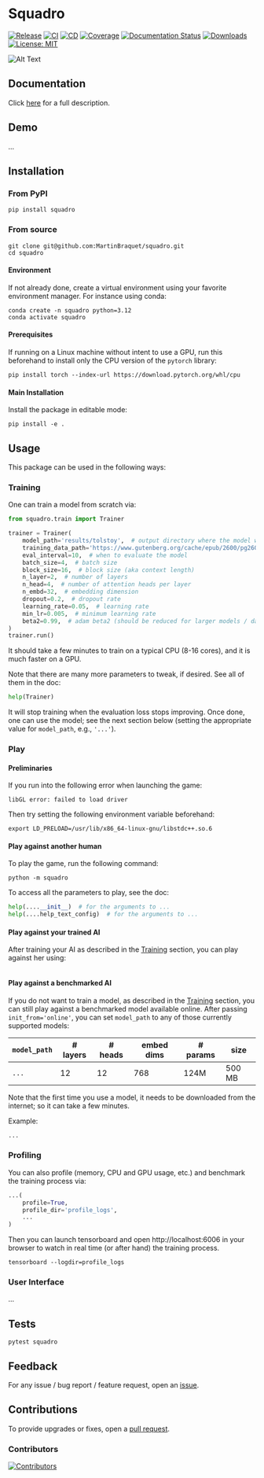 # Squadro


[![Release](https://img.shields.io/pypi/v/squadro?label=Release&style=flat-square)](https://pypi.org/project/squadro/)
[![CI](https://github.com/MartinBraquet/squadro/actions/workflows/ci.yml/badge.svg)](https://github.com/MartinBraquet/squadro/actions/workflows/ci.yml/badge.svg)
[![CD](https://github.com/MartinBraquet/squadro/actions/workflows/cd.yml/badge.svg)](https://github.com/MartinBraquet/squadro/actions/workflows/cd.yml/badge.svg)
[![Coverage](https://codecov.io/gh/MartinBraquet/squadro/branch/main/graph/badge.svg)](https://codecov.io/gh/MartinBraquet/squadro)
[![Documentation Status](https://readthedocs.org/projects/squadro/badge/?version=latest)](https://squadro.readthedocs.io/en/latest/?badge=latest)
[![Downloads](https://static.pepy.tech/badge/squadro)](https://pepy.tech/project/squadro) [![License: MIT](https://img.shields.io/badge/License-MIT-yellow.svg)](https://opensource.org/licenses/MIT)

![Alt Text](https://raw.githubusercontent.com/MartinBraquet/squadro/img/demo.gif)


## Documentation

Click [here](https://martinbraquet.com/index.php/research/#Squadro) for a full description.


## Demo

...

## Installation

### From PyPI

```
pip install squadro
```

### From source

```shell
git clone git@github.com:MartinBraquet/squadro.git
cd squadro
```

#### Environment

If not already done, create a virtual environment using your favorite environment manager. For instance using conda:

```shell
conda create -n squadro python=3.12
conda activate squadro
```

#### Prerequisites

If running on a Linux machine without intent to use a GPU, run this beforehand to install only the CPU version
of the `pytorch` library:

```shell
pip install torch --index-url https://download.pytorch.org/whl/cpu
```

#### Main Installation

Install the package in editable mode:

```shell
pip install -e .
```

## Usage

This package can be used in the following ways:

### Training

One can train a model from scratch via:

```python
from squadro.train import Trainer

trainer = Trainer(
    model_path='results/tolstoy',  # output directory where the model will be saved
    training_data_path='https://www.gutenberg.org/cache/epub/2600/pg2600.txt',  # dataset URL or local path
    eval_interval=10,  # when to evaluate the model
    batch_size=4,  # batch size
    block_size=16,  # block size (aka context length)
    n_layer=2,  # number of layers
    n_head=4,  # number of attention heads per layer
    n_embd=32,  # embedding dimension
    dropout=0.2,  # dropout rate
    learning_rate=0.05,  # learning rate
    min_lr=0.005,  # minimum learning rate
    beta2=0.99,  # adam beta2 (should be reduced for larger models / datasets)
)
trainer.run()
```

It should take a few minutes to train on a typical CPU (8-16 cores), and it is much faster on a GPU.

Note that there are many more parameters to tweak, if desired. See all of them in the doc:

```python
help(Trainer)
```

It will stop training when the evaluation loss stops improving. Once done, one can use the model; see the next
section below (setting the appropriate value for `model_path`, e.g., `'...'`).

### Play

#### Preliminaries

If you run into the following error when launching the game:
```
libGL error: failed to load driver
```

Then try setting the following environment variable beforehand:
```
export LD_PRELOAD=/usr/lib/x86_64-linux-gnu/libstdc++.so.6
```

#### Play against another human

To play the game, run the following command:
```
python -m squadro
```



To access all the parameters to play, see the doc:

```python
help(....__init__)  # for the arguments to ...
help(....help_text_config)  # for the arguments to ...
```

#### Play against your trained AI

After training your AI as described in the [Training](#Training) section, you can play against her using:

```python
```

#### Play against a benchmarked AI

If you do not want to train a model, as described in the [Training](#Training) section, you can still play against
a benchmarked model available online. After passing `init_from='online'`, you can set `model_path` to any of those
currently supported models:

| `model_path` | # layers | # heads | embed dims | # params | size   |
|--------------|----------|---------|------------|----------|--------|
| `...`        | 12       | 12      | 768        | 124M     | 500 MB |

Note that the first time you use a model, it needs to be downloaded from the internet; so it can take a few minutes.

Example:

```python
...
```

### Profiling

You can also profile (memory, CPU and GPU usage, etc.) and benchmark the training process via:

```python
...(
    profile=True,
    profile_dir='profile_logs',
    ...
)
```

Then you can launch tensorboard and open http://localhost:6006 in your browser to watch in real time (or after hand) the training process.

```shell
tensorboard --logdir=profile_logs
```

### User Interface

...

## Tests

```shell
pytest squadro
```

## Feedback

For any issue / bug report / feature request,
open an [issue](https://github.com/MartinBraquet/squadro/issues).

## Contributions

To provide upgrades or fixes, open a [pull request](https://github.com/MartinBraquet/squadro/pulls).

### Contributors

[![Contributors](https://contrib.rocks/image?repo=MartinBraquet/squadro)](https://github.com/MartinBraquet/squadro/graphs/contributors)
